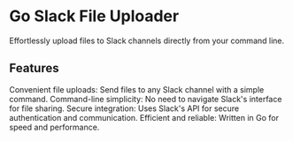 # Go Slack File Uploader

Effortlessly upload files to Slack channels directly from your command line.

## Features

Convenient file uploads: Send files to any Slack channel with a simple command.
Command-line simplicity: No need to navigate Slack's interface for file sharing.
Secure integration: Uses Slack's API for secure authentication and communication.
Efficient and reliable: Written in Go for speed and performance.